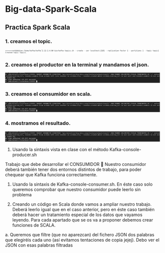 # Big-data-Spark-Scala

## Practica Spark Scala

### 1. creamos el topic.
![Pantallazo de Hive](https://github.com/juanakan/Big-data-Spark-Scala/blob/master/creando%20el%20topic1.PNG)
### 2. creamos el productor en la terminal y mandamos el json.
![Pantallazo de Hive](https://github.com/juanakan/Bigdata-architecture/blob/master/select.PNG)
### 3. creamos el consumidor en scala.
![Pantallazo de Hive](https://github.com/juanakan/Bigdata-architecture/blob/master/select.PNG)
### 4. mostramos el resultado.
![Pantallazo de Hive](https://github.com/juanakan/Bigdata-architecture/blob/master/select.PNG)

1.  Usando la sintaxis vista en clase con el método  Kafka-console-producer.sh 
 
 
Trabajo que debe desarrollar el CONSUMIDOR  Nuestro consumidor deberá también tener dos entornos distintos de trabajo, para poder chequear que Kafka funciona correctamente. 
 
1. Usando la sintaxis de Kafka-console-consumer.sh. En éste caso solo queremos comprobar que nuestro consumidor puede leerlo sin problema  
 
2. Creando un código en Scala donde vamos a ampliar nuestro trabajo. Deberá leerlo igual que en el caso anterior, pero en éste caso  también deberá hacer un tratamiento especial de los datos que vayamos leyendo. Para cada apartado  que se os va a proponer debemos crear funciones de SCALA. 
 
a. Queremos que  filtre (que no aparezcan) del fichero JSON dos palabras que elegiréis cada uno (así evitamos tentaciones de copia jejej). Debo ver el JSON con esas palabras filtradas 
